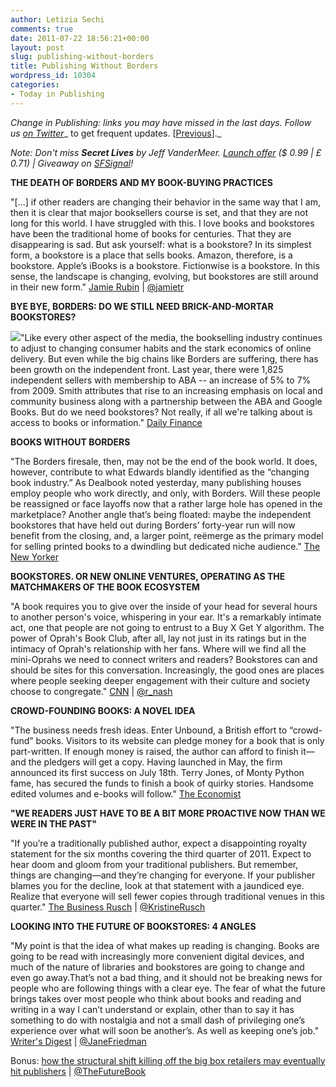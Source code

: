 ```yaml
---
author: Letizia Sechi
comments: true
date: 2011-07-22 18:56:21+00:00
layout: post
slug: publishing-without-borders
title: Publishing Without Borders
wordpress_id: 10304
categories:
- Today in Publishing
---
```


_Change in Publishing: links you may have missed in the last days.
Follow us [on Twitter](http://www.twitter.com/40kbooks)__ to get frequent updates. [[Previous](http://www.40kbooks.com/?p=10118)]._

_Note: Don't miss **Secret Lives** by Jeff VanderMeer.
[Launch offer](http://www.40kbooks.com/?p=9786) ($ 0.99 | £ 0.71) | Giveaway on [SFSignal](http://www.sfsignal.com/archives/2011/07/free-ebook-secret-lives/)!_

**THE DEATH OF BORDERS AND MY BOOK-BUYING PRACTICES**

"[...] if other readers are changing their behavior in the same way that I am, then it is clear that major booksellers course is set, and that they are not long for this world.
I have struggled with this. I love books and bookstores have been the traditional home of books for centuries. That they are disappearing is sad. But ask yourself: what is a bookstore? In its simplest form, a bookstore is a place that sells books. Amazon, therefore, is a bookstore. Apple’s iBooks is a bookstore. Fictionwise is a bookstore. In this sense, the landscape is changing, evolving, but bookstores are still around in their new form."
[Jamie Rubin](http://www.jamierubin.net/2011/07/19/the-death-of-borders-and-my-book-buying-practices/) | [@jamietr](http://twitter.com/#!/jamietr)

**BYE BYE, BORDERS: DO WE STILL NEED BRICK-AND-MORTAR BOOKSTORES?**

[![](http://www.40kbooks.com/wp-content/uploads/borders-240cs071911_186x136.jpg)](http://www.40kbooks.com/?attachment_id=10307)"Like every other aspect of the media, the bookselling industry continues to adjust to changing consumer habits and the stark economics of online delivery. But even while the big chains like Borders are suffering, there has been growth on the independent front. Last year, there were 1,825 independent sellers with membership to ABA -- an increase of 5% to 7% from 2009. Smith attributes that rise to an increasing emphasis on local and community business along with a partnership between the ABA and Google Books.
But do we need bookstores? Not really, if all we're talking about is access to books or information."
[Daily Finance](http://www.dailyfinance.com/2011/07/19/bye-bye-borders-do-we-still-need-brick-and-mortar-bookstores/)

**BOOKS WITHOUT BORDERS**

"The Borders firesale, then, may not be the end of the book world. It does, however, contribute to what Edwards blandly identified as the “changing book industry.” As Dealbook noted yesterday, many publishing houses employ people who work directly, and only, with Borders. Will these people be reassigned or face layoffs now that a rather large hole has opened in the marketplace? Another angle that’s being floated: maybe the independent bookstores that have held out during Borders’ forty-year run will now benefit from the closing, and, a larger point, reëmerge as the primary model for selling printed books to a dwindling but dedicated niche audience."
[The New Yorker](http://www.newyorker.com/online/blogs/books/2011/07/borders-books-bankruptcy.html)

**BOOKSTORES. OR NEW ONLINE VENTURES, OPERATING AS THE MATCHMAKERS OF THE  BOOK ECOSYSTEM**

"A book requires you to give over the inside of your head for several hours to another person's voice, whispering in your ear. It's a remarkably intimate act, one that people are not going to entrust to a Buy X Get Y algorithm. The power of Oprah's Book Club, after all, lay not just in its ratings but in the intimacy of Oprah's relationship with her fans.
Where will we find all the mini-Oprahs we need to connect writers and readers? Bookstores can and should be sites for this conversation. Increasingly, the good ones are places where people seeking deeper engagement with their culture and society choose to congregate."
[CNN](http://edition.cnn.com/2011/OPINION/07/21/nash.borders.books/index.html) | [@r_nash](http://twitter.com/#!/r_nash)

**CROWD-FOUNDING BOOKS: A NOVEL IDEA**

"The business needs fresh ideas. Enter Unbound, a British effort to “crowd-fund” books. Visitors to its website can pledge money for a book that is only part-written. If enough money is raised, the author can afford to finish it—and the pledgers will get a copy.
Having launched in May, the firm announced its first success on July 18th. Terry Jones, of Monty Python fame, has secured the funds to finish a book of quirky stories. Handsome edited volumes and e-books will follow."
[The Economist](http://www.economist.com/node/18988946)

**"WE READERS JUST HAVE TO BE A BIT MORE PROACTIVE NOW THAN WE WERE IN THE PAST"**

"If you’re a traditionally published author, expect a disappointing royalty statement for the six months covering the third quarter of 2011.  Expect to hear doom and gloom from your traditional publishers.  But remember, things are changing—and they’re changing for everyone. If your publisher blames you for the decline, look at that statement with a jaundiced eye.  Realize that everyone will sell fewer copies through traditional venues in this quarter."
[The Business Rusch](http://kriswrites.com/2011/07/20/the-business-rusch-third-quarter-blues/) | [@KristineRusch](http://twitter.com/#!/KristineRusch)

**LOOKING INTO THE FUTURE OF BOOKSTORES: 4 ANGLES**

"My point is that the idea of what makes up reading is changing. Books are going to be read with increasingly more convenient digital devices, and much of the nature of libraries and bookstores are going to change and even go away.That’s not a bad thing, and it should not be breaking news for people who are following things with a clear eye. The fear of what the future brings takes over most people who think about books and reading and writing in a way I can’t understand or explain, other than to say it has something to do with nostalgia and not a small dash of privileging one’s experience over what will soon be another’s. As well as keeping one’s job."
[Writer's Digest](http://www.writersdigest.com/editor-blogs/there-are-no-rules/looking-into-the-future-of-bookstores-4-angles) | [@JaneFriedman](http://twitter.com/#!/janefriedman)

Bonus: [how the structural shift killing off the big box retailers may eventually hit publishers](http://www.futurebook.net/content/book-trades-house-cards) | [@TheFutureBook](http://twitter.com/#!/TheFutureBook)
